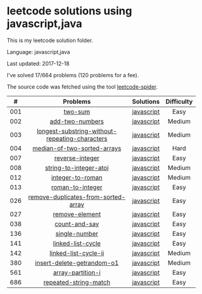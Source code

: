 # leetcode solutions using javascript,java
This is my leetcode solution folder.

Language: javascript,java

Last updated: 2017-12-18

I've solved 17/664 problems (120 problems for a fee).

The source code was fetched using the tool [leetcode-spider](https://github.com/Ma63d/leetcode-spider).

| # | Problems | Solutions | Difficulty |
|:--:|:-----:|:---------:|:----:|
|001|[two-sum](https://leetcode.com/problems/two-sum/)| [javascript](./001.two-sum/two-sum.js)| Easy|
|002|[add-two-numbers](https://leetcode.com/problems/add-two-numbers/)| [javascript](./002.add-two-numbers/add-two-numbers.js)| Medium|
|003|[longest-substring-without-repeating-characters](https://leetcode.com/problems/longest-substring-without-repeating-characters/)| [javascript](./003.longest-substring-without-repeating-characters/longest-substring-without-repeating-characters.js)| Medium|
|004|[median-of-two-sorted-arrays](https://leetcode.com/problems/median-of-two-sorted-arrays/)| [javascript](./004.median-of-two-sorted-arrays/median-of-two-sorted-arrays.js)| Hard|
|007|[reverse-integer](https://leetcode.com/problems/reverse-integer/)| [javascript](./007.reverse-integer/reverse-integer.js)| Easy|
|008|[string-to-integer-atoi](https://leetcode.com/problems/string-to-integer-atoi/)| [javascript](./008.string-to-integer-atoi/string-to-integer-atoi.js)| Medium|
|012|[integer-to-roman](https://leetcode.com/problems/integer-to-roman/)| [javascript](./012.integer-to-roman/integer-to-roman.js)| Medium|
|013|[roman-to-integer](https://leetcode.com/problems/roman-to-integer/)| [javascript](./013.roman-to-integer/roman-to-integer.js)| Easy|
|026|[remove-duplicates-from-sorted-array](https://leetcode.com/problems/remove-duplicates-from-sorted-array/)| [javascript](./026.remove-duplicates-from-sorted-array/remove-duplicates-from-sorted-array.js)| Easy|
|027|[remove-element](https://leetcode.com/problems/remove-element/)| [javascript](./027.remove-element/remove-element.js)| Easy|
|038|[count-and-say](https://leetcode.com/problems/count-and-say/)| [javascript](./038.count-and-say/count-and-say.js)| Easy|
|136|[single-number](https://leetcode.com/problems/single-number/)| [javascript](./136.single-number/single-number.js)| Easy|
|141|[linked-list-cycle](https://leetcode.com/problems/linked-list-cycle/)| [javascript](./141.linked-list-cycle/linked-list-cycle.js)| Easy|
|142|[linked-list-cycle-ii](https://leetcode.com/problems/linked-list-cycle-ii/)| [javascript](./142.linked-list-cycle-ii/linked-list-cycle-ii.js)| Medium|
|380|[insert-delete-getrandom-o1](https://leetcode.com/problems/insert-delete-getrandom-o1/)| [javascript](./380.insert-delete-getrandom-o1/insert-delete-getrandom-o1.js)| Medium|
|561|[array-partition-i](https://leetcode.com/problems/array-partition-i/)| [javascript](./561.array-partition-i/array-partition-i.js)| Easy|
|686|[repeated-string-match](https://leetcode.com/problems/repeated-string-match/)| [javascript](./686.repeated-string-match/repeated-string-match.js)| Easy|
